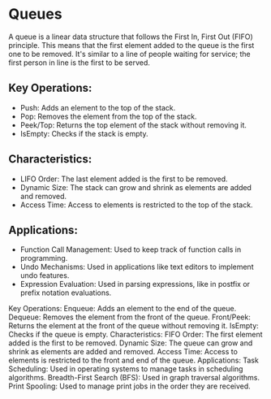 # Queues

A queue is a linear data structure that follows the First In, First Out (FIFO) principle. This means that the first element added to the queue is the first one to be removed. It's similar to a line of people waiting for service; the first person in line is the first to be served.

## Key Operations:
- Push: Adds an element to the top of the stack.
- Pop: Removes the element from the top of the stack.
- Peek/Top: Returns the top element of the stack without removing it.
- IsEmpty: Checks if the stack is empty.

## Characteristics:
- LIFO Order: The last element added is the first to be removed.
- Dynamic Size: The stack can grow and shrink as elements are added and removed.
- Access Time: Access to elements is restricted to the top of the stack.

## Applications:
- Function Call Management: Used to keep track of function calls in programming.
- Undo Mechanisms: Used in applications like text editors to implement undo features.
- Expression Evaluation: Used in parsing expressions, like in postfix or prefix notation evaluations.



Key Operations:
Enqueue: Adds an element to the end of the queue.
Dequeue: Removes the element from the front of the queue.
Front/Peek: Returns the element at the front of the queue without removing it.
IsEmpty: Checks if the queue is empty.
Characteristics:
FIFO Order: The first element added is the first to be removed.
Dynamic Size: The queue can grow and shrink as elements are added and removed.
Access Time: Access to elements is restricted to the front and end of the queue.
Applications:
Task Scheduling: Used in operating systems to manage tasks in scheduling algorithms.
Breadth-First Search (BFS): Used in graph traversal algorithms.
Print Spooling: Used to manage print jobs in the order they are received.